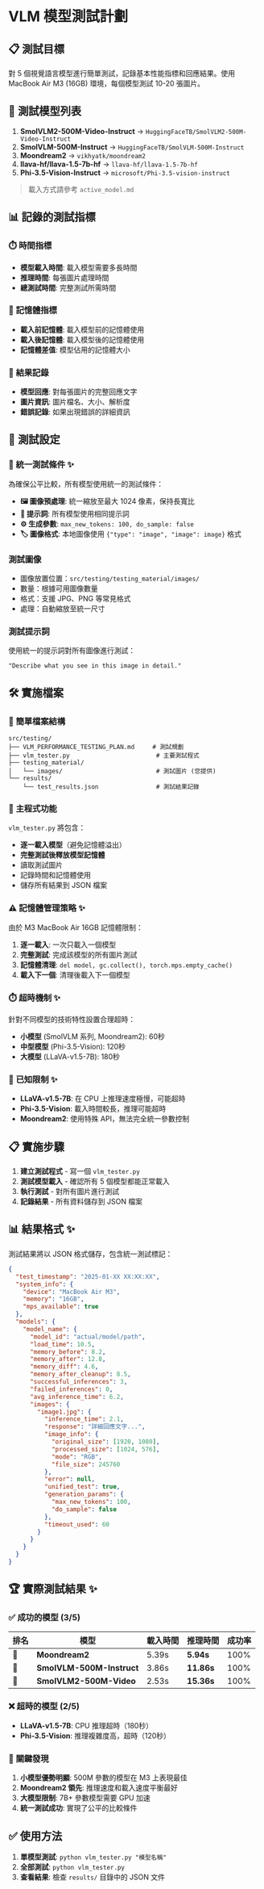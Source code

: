 # VLM 模型測試計劃
## 📋 測試目標

對 5 個視覺語言模型進行簡單測試，記錄基本性能指標和回應結果。使用 MacBook Air M3 (16GB) 環境，每個模型測試 10-20 張圖片。

## 🎯 測試模型列表

1. **SmolVLM2-500M-Video-Instruct** → `HuggingFaceTB/SmolVLM2-500M-Video-Instruct`
2. **SmolVLM-500M-Instruct** → `HuggingFaceTB/SmolVLM-500M-Instruct`
3. **Moondream2** → `vikhyatk/moondream2`
4. **llava-hf/llava-1.5-7b-hf** → `llava-hf/llava-1.5-7b-hf`
5. **Phi-3.5-Vision-Instruct** → `microsoft/Phi-3.5-vision-instruct`

> 載入方式請參考 `active_model.md`

## 📊 記錄的測試指標

### ⏱️ **時間指標**
- **模型載入時間**: 載入模型需要多長時間
- **推理時間**: 每張圖片處理時間
- **總測試時間**: 完整測試所需時間

### 💾 **記憶體指標**  
- **載入前記憶體**: 載入模型前的記憶體使用
- **載入後記憶體**: 載入模型後的記憶體使用
- **記憶體差值**: 模型佔用的記憶體大小

### 📝 **結果記錄**
- **模型回應**: 對每張圖片的完整回應文字
- **圖片資訊**: 圖片檔名、大小、解析度
- **錯誤記錄**: 如果出現錯誤的詳細資訊

## 📸 測試設定

### **📏 統一測試條件** ✨
為確保公平比較，所有模型使用統一的測試條件：

- **🖼️ 圖像預處理**: 統一縮放至最大 1024 像素，保持長寬比
- **💬 提示詞**: 所有模型使用相同提示詞
- **⚙️ 生成參數**: `max_new_tokens: 100, do_sample: false`
- **🏷️ 圖像格式**: 本地圖像使用 `{"type": "image", "image": image}` 格式

### **測試圖像**
- 圖像放置位置：`src/testing/testing_material/images/`
- 數量：根據可用圖像數量
- 格式：支援 JPG、PNG 等常見格式
- 處理：自動縮放至統一尺寸

### **測試提示詞**
使用統一的提示詞對所有圖像進行測試：
```
"Describe what you see in this image in detail."
```

## 🛠️ 實施檔案

### 📁 **簡單檔案結構**
```
src/testing/
├── VLM_PERFORMANCE_TESTING_PLAN.md     # 測試規劃
├── vlm_tester.py                        # 主要測試程式
├── testing_material/
│   └── images/                          # 測試圖片 (您提供)
└── results/
    └── test_results.json                # 測試結果記錄
```

### 🔧 **主程式功能**
`vlm_tester.py` 將包含：
- **逐一載入模型**（避免記憶體溢出）
- **完整測試後釋放模型記憶體**
- 讀取測試圖片
- 記錄時間和記憶體使用
- 儲存所有結果到 JSON 檔案

### ⚠️ **記憶體管理策略** ✨
由於 M3 MacBook Air 16GB 記憶體限制：
1. **逐一載入**: 一次只載入一個模型
2. **完整測試**: 完成該模型的所有圖片測試
3. **記憶體清理**: `del model, gc.collect(), torch.mps.empty_cache()`
4. **載入下一個**: 清理後載入下一個模型

### ⏱️ **超時機制** ✨
針對不同模型的技術特性設置合理超時：
- **小模型** (SmolVLM 系列, Moondream2): 60秒
- **中型模型** (Phi-3.5-Vision): 120秒  
- **大模型** (LLaVA-v1.5-7B): 180秒

### 🔧 **已知限制** ✨
- **LLaVA-v1.5-7B**: 在 CPU 上推理速度極慢，可能超時
- **Phi-3.5-Vision**: 載入時間較長，推理可能超時
- **Moondream2**: 使用特殊 API，無法完全統一參數控制

## 📋 實施步驟

1. **建立測試程式** - 寫一個 `vlm_tester.py`
2. **測試模型載入** - 確認所有 5 個模型都能正常載入
3. **執行測試** - 對所有圖片進行測試
4. **記錄結果** - 所有資料儲存到 JSON 檔案

## 📊 結果格式 ✨

測試結果將以 JSON 格式儲存，包含統一測試標記：

```json
{
  "test_timestamp": "2025-01-XX XX:XX:XX",
  "system_info": {
    "device": "MacBook Air M3",
    "memory": "16GB",
    "mps_available": true
  },
  "models": {
    "model_name": {
      "model_id": "actual/model/path",
      "load_time": 10.5,
      "memory_before": 8.2,
      "memory_after": 12.8,
      "memory_diff": 4.6,
      "memory_after_cleanup": 8.5,
      "successful_inferences": 3,
      "failed_inferences": 0,
      "avg_inference_time": 6.2,
      "images": {
        "image1.jpg": {
          "inference_time": 2.1,
          "response": "詳細回應文字...",
          "image_info": {
            "original_size": [1920, 1080],
            "processed_size": [1024, 576],
            "mode": "RGB",
            "file_size": 245760
          },
          "error": null,
          "unified_test": true,
          "generation_params": {
            "max_new_tokens": 100,
            "do_sample": false
          },
          "timeout_used": 60
        }
      }
    }
  }
}
```

## 🏆 實際測試結果 ✨

### ✅ **成功的模型 (3/5)**
| 排名 | 模型 | 載入時間 | 推理時間 | 成功率 |
|------|------|----------|----------|--------|
| 🥇 | **Moondream2** | 5.39s | **5.94s** | 100% |
| 🥈 | **SmolVLM-500M-Instruct** | 3.86s | **11.86s** | 100% |
| 🥉 | **SmolVLM2-500M-Video** | 2.53s | **15.36s** | 100% |

### ❌ **超時的模型 (2/5)**
- **LLaVA-v1.5-7B**: CPU 推理超時（180秒）
- **Phi-3.5-Vision**: 推理複雜度高，超時（120秒）

### 📝 **關鍵發現**
1. **小模型優勢明顯**: 500M 參數的模型在 M3 上表現最佳
2. **Moondream2 領先**: 推理速度和載入速度平衡最好
3. **大模型限制**: 7B+ 參數模型需要 GPU 加速
4. **統一測試成功**: 實現了公平的比較條件

## ✅ 使用方法

1. **單模型測試**: `python vlm_tester.py "模型名稱"`
2. **全部測試**: `python vlm_tester.py`
3. **查看結果**: 檢查 `results/` 目錄中的 JSON 文件 